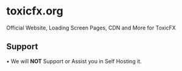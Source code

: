 # toxicfx.org
Official Website, Loading Screen Pages, CDN and More for ToxicFX

## Support
• We will **NOT** Support or Assist you in Self Hosting it.
